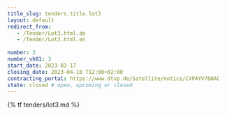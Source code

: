 ```yaml
---
title_slug: tenders.title.lot3
layout: default
redirect_from:
   - /Tender/Lot3.html.de
   - /Tender/Lot3.html.en
   
number: 3
number_vh81: 3
start_date: 2023-03-17
closing_date: 2023-04-10 T12:00+02:00
contracting_portal: https://www.dtvp.de/Satellite/notice/CXP4YV76NAC
state: closed # open, upcoming or closed
---
```


{% tf tenders/lot3.md %}
